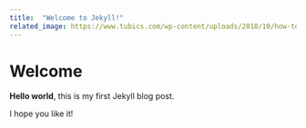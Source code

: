 ```yaml
---
title:  "Welcome to Jekyll!"
related_image: https://www.tubics.com/wp-content/uploads/2018/10/how-to-create-youtube-thumbnails-1.png
---
```


# Welcome

**Hello world**, this is my first Jekyll blog post.

I hope you like it!
